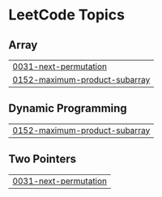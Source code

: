 

<!---LeetCode Topics Start-->
# LeetCode Topics
## Array
|  |
| ------- |
| [0031-next-permutation](https://github.com/solomon-2105/DSA/tree/master/0031-next-permutation) |
| [0152-maximum-product-subarray](https://github.com/solomon-2105/DSA/tree/master/0152-maximum-product-subarray) |
## Dynamic Programming
|  |
| ------- |
| [0152-maximum-product-subarray](https://github.com/solomon-2105/DSA/tree/master/0152-maximum-product-subarray) |
## Two Pointers
|  |
| ------- |
| [0031-next-permutation](https://github.com/solomon-2105/DSA/tree/master/0031-next-permutation) |
<!---LeetCode Topics End-->
